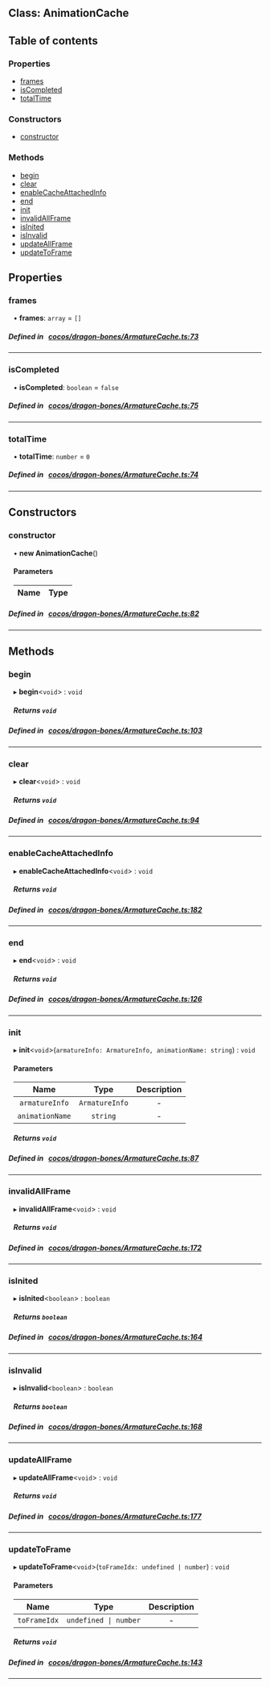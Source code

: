 
## Class: AnimationCache





<div class="table-of-content">
<h2>Table of contents</h2>


### Properties

- [ frames](#frames)
- [ isCompleted](#isCompleted)
- [ totalTime](#totalTime)

### Constructors

- [ constructor](#constructor)

### Methods

- [ begin](#begin)
- [ clear](#clear)
- [ enableCacheAttachedInfo](#enableCacheAttachedInfo)
- [ end](#end)
- [ init](#init)
- [ invalidAllFrame](#invalidAllFrame)
- [ isInited](#isInited)
- [ isInvalid](#isInvalid)
- [ updateAllFrame](#updateAllFrame)
- [ updateToFrame](#updateToFrame)
</div>

## Properties


### frames
<div style="margin-left: 10px;">




•  **frames**:
`array`  = `[]`
</div>

##### Defined in &nbsp;   [cocos/dragon-bones/ArmatureCache.ts:73](https://github.com/cocos-creator/engine/blob/c7bf6b8a9/cocos/dragon-bones/ArmatureCache.ts#L73)&nbsp;


___


### isCompleted
<div style="margin-left: 10px;">




•  **isCompleted**:
`boolean`  = `false`
</div>

##### Defined in &nbsp;   [cocos/dragon-bones/ArmatureCache.ts:75](https://github.com/cocos-creator/engine/blob/c7bf6b8a9/cocos/dragon-bones/ArmatureCache.ts#L75)&nbsp;


___


### totalTime
<div style="margin-left: 10px;">




•  **totalTime**:
`number`  = `0`
</div>

##### Defined in &nbsp;   [cocos/dragon-bones/ArmatureCache.ts:74](https://github.com/cocos-creator/engine/blob/c7bf6b8a9/cocos/dragon-bones/ArmatureCache.ts#L74)&nbsp;


___

<!---->
## Constructors


### constructor
<div style="margin-left: 10px;">

• **new AnimationCache**()

#### Parameters

| Name | Type |
| :------ | :------ |
</div>

##### Defined in &nbsp;   [cocos/dragon-bones/ArmatureCache.ts:82](https://github.com/cocos-creator/engine/blob/c7bf6b8a9/cocos/dragon-bones/ArmatureCache.ts#L82)&nbsp;


---

<!---->
## Methods

### begin

<div style="margin-left: 10px;">

▸   **begin**<`void`\> : `void`




##### Returns `void`
</div>

##### Defined in &nbsp;   [cocos/dragon-bones/ArmatureCache.ts:103](https://github.com/cocos-creator/engine/blob/c7bf6b8a9/cocos/dragon-bones/ArmatureCache.ts#L103)&nbsp;
___
### clear

<div style="margin-left: 10px;">

▸   **clear**<`void`\> : `void`




##### Returns `void`
</div>

##### Defined in &nbsp;   [cocos/dragon-bones/ArmatureCache.ts:94](https://github.com/cocos-creator/engine/blob/c7bf6b8a9/cocos/dragon-bones/ArmatureCache.ts#L94)&nbsp;
___
### enableCacheAttachedInfo

<div style="margin-left: 10px;">

▸   **enableCacheAttachedInfo**<`void`\> : `void`




##### Returns `void`
</div>

##### Defined in &nbsp;   [cocos/dragon-bones/ArmatureCache.ts:182](https://github.com/cocos-creator/engine/blob/c7bf6b8a9/cocos/dragon-bones/ArmatureCache.ts#L182)&nbsp;
___
### end

<div style="margin-left: 10px;">

▸   **end**<`void`\> : `void`




##### Returns `void`
</div>

##### Defined in &nbsp;   [cocos/dragon-bones/ArmatureCache.ts:126](https://github.com/cocos-creator/engine/blob/c7bf6b8a9/cocos/dragon-bones/ArmatureCache.ts#L126)&nbsp;
___
### init

<div style="margin-left: 10px;">

▸   **init**<`void`\>(`armatureInfo: ArmatureInfo, animationName: string`) : `void`



#### Parameters

| Name | Type | Description |
| :------: | :------: | :------: |
| `armatureInfo` | `ArmatureInfo` | - |
| `animationName` | `string` | - |


##### Returns `void`
</div>

##### Defined in &nbsp;   [cocos/dragon-bones/ArmatureCache.ts:87](https://github.com/cocos-creator/engine/blob/c7bf6b8a9/cocos/dragon-bones/ArmatureCache.ts#L87)&nbsp;
___
### invalidAllFrame

<div style="margin-left: 10px;">

▸   **invalidAllFrame**<`void`\> : `void`




##### Returns `void`
</div>

##### Defined in &nbsp;   [cocos/dragon-bones/ArmatureCache.ts:172](https://github.com/cocos-creator/engine/blob/c7bf6b8a9/cocos/dragon-bones/ArmatureCache.ts#L172)&nbsp;
___
### isInited

<div style="margin-left: 10px;">

▸   **isInited**<`boolean`\> : `boolean`




##### Returns `boolean`
</div>

##### Defined in &nbsp;   [cocos/dragon-bones/ArmatureCache.ts:164](https://github.com/cocos-creator/engine/blob/c7bf6b8a9/cocos/dragon-bones/ArmatureCache.ts#L164)&nbsp;
___
### isInvalid

<div style="margin-left: 10px;">

▸   **isInvalid**<`boolean`\> : `boolean`




##### Returns `boolean`
</div>

##### Defined in &nbsp;   [cocos/dragon-bones/ArmatureCache.ts:168](https://github.com/cocos-creator/engine/blob/c7bf6b8a9/cocos/dragon-bones/ArmatureCache.ts#L168)&nbsp;
___
### updateAllFrame

<div style="margin-left: 10px;">

▸   **updateAllFrame**<`void`\> : `void`




##### Returns `void`
</div>

##### Defined in &nbsp;   [cocos/dragon-bones/ArmatureCache.ts:177](https://github.com/cocos-creator/engine/blob/c7bf6b8a9/cocos/dragon-bones/ArmatureCache.ts#L177)&nbsp;
___
### updateToFrame

<div style="margin-left: 10px;">

▸   **updateToFrame**<`void`\>(`toFrameIdx: undefined | number`) : `void`



#### Parameters

| Name | Type | Description |
| :------: | :------: | :------: |
| `toFrameIdx` | `undefined \| number` | - |


##### Returns `void`
</div>

##### Defined in &nbsp;   [cocos/dragon-bones/ArmatureCache.ts:143](https://github.com/cocos-creator/engine/blob/c7bf6b8a9/cocos/dragon-bones/ArmatureCache.ts#L143)&nbsp;
___
<!---->



